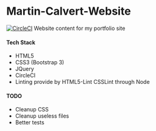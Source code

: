 Martin-Calvert-Website
======================

[![CircleCI](https://circleci.com/gh/martincalvert/Martin-Calvert-Website/tree/master.svg?style=svg)](https://circleci.com/gh/martincalvert/Martin-Calvert-Website/tree/master)
Website content for my portfolio site

#### Tech Stack
* HTML5
* CSS3 (Bootstrap 3)
* JQuery
* CircleCI
* Linting provide by HTML5-Lint CSSLint through Node


#### TODO
* Cleanup CSS
* Cleanup useless files
* Better tests
